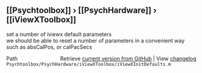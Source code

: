 ## [[Psychtoolbox]] &#8250; [[PsychHardware]] &#8250; [[iViewXToolbox]]

set a number of iviewx default parameters  
we should be able to reset a number of parameters in a convenient way  
such as absCalPos, or calPacSecs  
  




<div class="code_header" style="text-align:right;">
  <span style="float:left;">Path&nbsp;&nbsp;</span> <span class="counter">Retrieve <a href=
  "https://raw.github.com/Psychtoolbox-3/Psychtoolbox-3/beta/Psychtoolbox/PsychHardware/iViewXToolbox/iViewXInitDefaults.m">current version from GitHub</a> | View <a href=
  "https://github.com/Psychtoolbox-3/Psychtoolbox-3/commits/beta/Psychtoolbox/PsychHardware/iViewXToolbox/iViewXInitDefaults.m">changelog</a></span>
</div>
<div class="code">
  <code>Psychtoolbox/PsychHardware/iViewXToolbox/iViewXInitDefaults.m</code>
</div>

